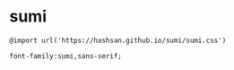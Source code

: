 # sumi

```
@import url('https://hashsan.github.io/sumi/sumi.css')
```
```
font-family:sumi,sans-serif;
```
